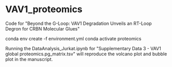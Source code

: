 # VAV1_proteomics
Code for "Beyond the G-Loop: VAV1 Degradation Unveils an RT-Loop Degron for CRBN Molecular Glues"

conda env create -f environment.yml
conda activate proteomics

Running the DataAnalysis_Jurkat.ipynb for "Supplementary Data 3 - VAV1 global proteomics.pg_matrix.tsv" will reproduce the volcano plot and bubble plot in the manuscript.
